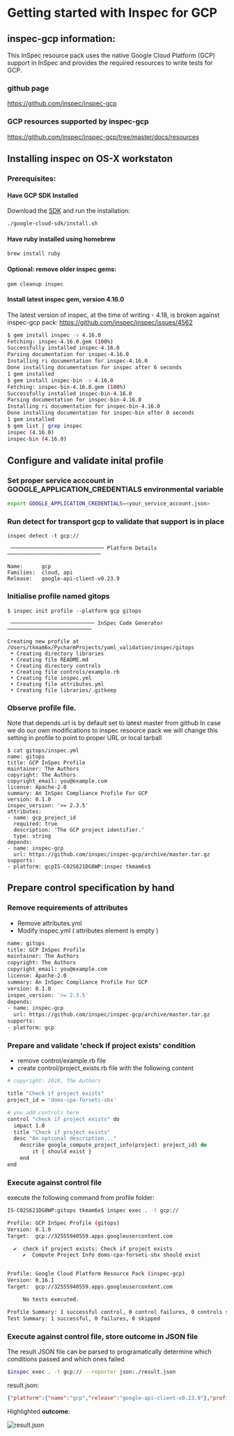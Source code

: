 # Getting started with Inspec for GCP

## inspec-gcp information:
This InSpec resource pack uses the native Google Cloud Platform (GCP) support in InSpec and provides the required resources to write tests for GCP.
### github page
https://github.com/inspec/inspec-gcp

### GCP resources supported by inspec-gcp 
https://github.com/inspec/inspec-gcp/tree/master/docs/resources

## Installing inspec on OS-X workstaton
### Prerequisites: 
#### Have GCP SDK Installed
Download the [SDK](https://cloud.google.com/sdk/docs/) and run the installation:
```
./google-cloud-sdk/install.sh
```

#### Have ruby installed using homebrew
```
brew install ruby
```
    
#### Optional: remove older inspec gems:
```
gem cleanup inspec
```

#### Install latest inspec gem, version 4.16.0 
The latest version of inspec, at the time of writing - 4.18, is broken against inspec-gcp pack:
https://github.com/inspec/inspec/issues/4562

```bash
$ gem install inspec -v 4.16.0
Fetching: inspec-4.16.0.gem (100%)
Successfully installed inspec-4.16.0
Parsing documentation for inspec-4.16.0
Installing ri documentation for inspec-4.16.0
Done installing documentation for inspec after 6 seconds
1 gem installed
$ gem install inspec-bin -v 4.16.0
Fetching: inspec-bin-4.16.0.gem (100%)
Successfully installed inspec-bin-4.16.0
Parsing documentation for inspec-bin-4.16.0
Installing ri documentation for inspec-bin-4.16.0
Done installing documentation for inspec-bin after 0 seconds
1 gem installed
$ gem list | grep inspec
inspec (4.16.0)
inspec-bin (4.16.0)
```

## Configure and validate inital profile

### Set proper service acccount in GOOGLE_APPLICATION_CREDENTIALS environmental variable
```bash
export GOOGLE_APPLICATION_CREDENTIALS=<your_service_account.json> 
```


### Run detect for transport gcp to validate that support is in place 

```
inspec detect -t gcp://

 ────────────────────────────── Platform Details ────────────────────────────── 

Name:      gcp
Families:  cloud, api
Release:   google-api-client-v0.23.9
```

### Initialise profile named gitops
```
$ inspec init profile --platform gcp gitops

 ─────────────────────────── InSpec Code Generator ─────────────────────────── 

Creating new profile at /Users/tkmam6x/PycharmProjects/yaml_validation/inspec/gitops
 • Creating directory libraries
 • Creating file README.md
 • Creating directory controls
 • Creating file controls/example.rb
 • Creating file inspec.yml
 • Creating file attributes.yml
 • Creating file libraries/.gitkeep
```


### Observe profile file. 
Note that depends.url is by default set to latest master from github
In case we do our own modifications to inspec resource pack we will change this 
setting in profile to point to proper URL or local tarball

```
$ cat gitops/inspec.yml 
name: gitops
title: GCP InSpec Profile
maintainer: The Authors
copyright: The Authors
copyright_email: you@example.com
license: Apache-2.0
summary: An InSpec Compliance Profile For GCP
version: 0.1.0
inspec_version: '>= 2.3.5'
attributes:
- name: gcp_project_id
  required: true
  description: 'The GCP project identifier.'
  type: string
depends:
- name: inspec-gcp
  url: https://github.com/inspec/inspec-gcp/archive/master.tar.gz
supports:
- platform: gcpIS-C02S621DG8WP:inspec tkmam6x$ 
```


## Prepare control specification by hand
### Remove requirements of attributes
 - Remove attributes.yml
 - Modify inspec.yml ( attributes element is empty )
 
```bash
name: gitops
title: GCP InSpec Profile
maintainer: The Authors
copyright: The Authors
copyright_email: you@example.com
license: Apache-2.0
summary: An InSpec Compliance Profile For GCP
version: 0.1.0
inspec_version: '>= 2.3.5'
depends:
- name: inspec-gcp
  url: https://github.com/inspec/inspec-gcp/archive/master.tar.gz
supports:
- platform: gcp
```

### Prepare and validate  'check if project exists' condition
- remove control/example.rb file
- create control/project_exists.rb file with the following content

```bash
# copyright: 2018, The Authors

title "Check if project exists"
project_id = 'doms-cpa-forseti-sbx'

# you add controls here
control "check if project exists" do
  impact 1.0
  title "Check if project exists"
  desc "An optional description..."
    describe google_compute_project_info(project: project_id) do
        it { should exist }
    end
end
```

### Execute against control file
execute the following command from profile folder:

```bash
IS-C02S621DG8WP:gitops tkmam6x$ inspec exec . -t gcp://

Profile: GCP InSpec Profile (gitops)
Version: 0.1.0
Target:  gcp://32555940559.apps.googleusercontent.com

  ✔  check if project exists: Check if project exists
     ✔  Compute Project Info doms-cpa-forseti-sbx should exist


Profile: Google Cloud Platform Resource Pack (inspec-gcp)
Version: 0.16.1
Target:  gcp://32555940559.apps.googleusercontent.com

     No tests executed.

Profile Summary: 1 successful control, 0 control failures, 0 controls skipped
Test Summary: 1 successful, 0 failures, 0 skipped
```

### Execute against control file, store outcome in JSON file
The result JSON file can be parsed to programatically determine which conditions passed and which ones failed
```bash
$inspec exec . -t gcp:// --reporter json:./result.json
```

result.json:
```json
{"platform":{"name":"gcp","release":"google-api-client-v0.23.9"},"profiles":[{"name":"gitops","version":"0.1.0","sha256":"60afcf72e3902760447c2c056d65426128e5f0a87b6ad150f67020eb5a250c50","title":"GCP InSpec Profile","maintainer":"The Authors","summary":"An InSpec Compliance Profile For GCP","license":"Apache-2.0","copyright":"The Authors","copyright_email":"you@example.com","supports":[{"platform":"gcp"}],"attributes":[],"depends":[{"name":"inspec-gcp","url":"https://github.com/inspec/inspec-gcp/archive/master.tar.gz","status":"loaded"}],"groups":[{"id":"controls/project_exists.rb","controls":["check if project exists"],"title":"Check if project exists"}],"controls":[{"id":"check if project exists","title":"Check if project exists","desc":"An optional description...","descriptions":[{"label":"default","data":"An optional description..."}],"impact":1.0,"refs":[],"tags":{},"code":"control \"check if project exists\" do\n  impact 1.0\n  title \"Check if project exists\"\n  desc \"An optional description...\"\n    describe google_compute_project_info(project: project_id) do\n        it { should exist }\n    end\nend\n","source_location":{"line":7,"ref":"./controls/project_exists.rb"},"results":[{"status":"passed","code_desc":"Compute Project Info doms-cpa-forseti-sbx should exist","run_time":0.002256,"start_time":"2019-10-15T13:01:48-05:00"}]}],"status":"loaded"},{"name":"inspec-gcp","version":"0.16.1","sha256":"c7cb1b87ce95c77b5a147c2cdceea3a15070e569477ffc50adccbb854809c861","title":"Google Cloud Platform Resource Pack","maintainer":"spaterson@chef.io,russell.seymour@turtlesystems.co.uk","summary":"This resource pack provides compliance resources_old_ignore for Google Cloud Platform","license":"Apache-2.0","copyright":"spaterson@chef.io,russell.seymour@turtlesystems.co.uk","copyright_email":"spaterson@chef.io,russell.seymour@turtlesystems.co.uk","supports":[{"platform":"gcp"}],"attributes":[],"parent_profile":"gitops","groups":[],"controls":[],"status":"loaded"}],"statistics":{"duration":0.00655},"version":"4.16.0"}
```

Highlighted **outcome**:

![result.json](/docs/result.json.png "result.json")

